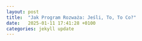 ```yaml
---
layout: post
title:  "Jak Program Rozważa: Jeśli, To, To Co?"
date:   2025-01-11 17:41:28 +0100
categories: jekyll update
---
```


